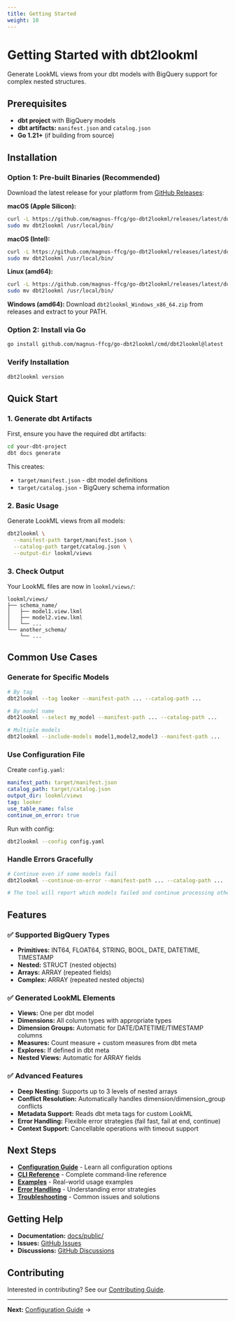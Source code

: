 ```yaml
---
title: Getting Started
weight: 10
---
```


# Getting Started with dbt2lookml

Generate LookML views from your dbt models with BigQuery support for complex nested structures.

## Prerequisites

- **dbt project** with BigQuery models
- **dbt artifacts:** `manifest.json` and `catalog.json`
- **Go 1.21+** (if building from source)

## Installation

### Option 1: Pre-built Binaries (Recommended)

Download the latest release for your platform from [GitHub Releases](https://github.com/magnus-ffcg/go-dbt2lookml/releases):

**macOS (Apple Silicon):**
```bash
curl -L https://github.com/magnus-ffcg/go-dbt2lookml/releases/latest/download/dbt2lookml_Darwin_arm64.tar.gz | tar xz
sudo mv dbt2lookml /usr/local/bin/
```

**macOS (Intel):**
```bash
curl -L https://github.com/magnus-ffcg/go-dbt2lookml/releases/latest/download/dbt2lookml_Darwin_x86_64.tar.gz | tar xz
sudo mv dbt2lookml /usr/local/bin/
```

**Linux (amd64):**
```bash
curl -L https://github.com/magnus-ffcg/go-dbt2lookml/releases/latest/download/dbt2lookml_Linux_x86_64.tar.gz | tar xz
sudo mv dbt2lookml /usr/local/bin/
```

**Windows (amd64):**
Download `dbt2lookml_Windows_x86_64.zip` from releases and extract to your PATH.

### Option 2: Install via Go

```bash
go install github.com/magnus-ffcg/go-dbt2lookml/cmd/dbt2lookml@latest
```

### Verify Installation

```bash
dbt2lookml version
```

## Quick Start

### 1. Generate dbt Artifacts

First, ensure you have the required dbt artifacts:

```bash
cd your-dbt-project
dbt docs generate
```

This creates:
- `target/manifest.json` - dbt model definitions
- `target/catalog.json` - BigQuery schema information

### 2. Basic Usage

Generate LookML views from all models:

```bash
dbt2lookml \
  --manifest-path target/manifest.json \
  --catalog-path target/catalog.json \
  --output-dir lookml/views
```

### 3. Check Output

Your LookML files are now in `lookml/views/`:

```
lookml/views/
├── schema_name/
│   ├── model1.view.lkml
│   ├── model2.view.lkml
│   └── ...
└── another_schema/
    └── ...
```

## Common Use Cases

### Generate for Specific Models

```bash
# By tag
dbt2lookml --tag looker --manifest-path ... --catalog-path ...

# By model name
dbt2lookml --select my_model --manifest-path ... --catalog-path ...

# Multiple models
dbt2lookml --include-models model1,model2,model3 --manifest-path ...
```

### Use Configuration File

Create `config.yaml`:

```yaml
manifest_path: target/manifest.json
catalog_path: target/catalog.json
output_dir: lookml/views
tag: looker
use_table_name: false
continue_on_error: true
```

Run with config:

```bash
dbt2lookml --config config.yaml
```

### Handle Errors Gracefully

```bash
# Continue even if some models fail
dbt2lookml --continue-on-error --manifest-path ... --catalog-path ...

# The tool will report which models failed and continue processing others
```

## Features

### ✅ Supported BigQuery Types

- **Primitives:** INT64, FLOAT64, STRING, BOOL, DATE, DATETIME, TIMESTAMP
- **Nested:** STRUCT (nested objects)
- **Arrays:** ARRAY (repeated fields)
- **Complex:** ARRAY<STRUCT> (repeated nested objects)

### ✅ Generated LookML Elements

- **Views:** One per dbt model
- **Dimensions:** All column types with appropriate types
- **Dimension Groups:** Automatic for DATE/DATETIME/TIMESTAMP columns
- **Measures:** Count measure + custom measures from dbt meta
- **Explores:** If defined in dbt meta
- **Nested Views:** Automatic for ARRAY fields

### ✅ Advanced Features

- **Deep Nesting:** Supports up to 3 levels of nested arrays
- **Conflict Resolution:** Automatically handles dimension/dimension_group conflicts
- **Metadata Support:** Reads dbt meta tags for custom LookML
- **Error Handling:** Flexible error strategies (fail fast, fail at end, continue)
- **Context Support:** Cancellable operations with timeout support

## Next Steps

- **[Configuration Guide](configuration.md)** - Learn all configuration options
- **[CLI Reference](cli-reference.md)** - Complete command-line reference
- **[Examples](examples/)** - Real-world usage examples
- **[Error Handling](error-handling.md)** - Understanding error strategies
- **[Troubleshooting](troubleshooting.md)** - Common issues and solutions

## Getting Help

- **Documentation:** [docs/public/](.)
- **Issues:** [GitHub Issues](https://github.com/magnus-ffcg/go-dbt2lookml/issues)
- **Discussions:** [GitHub Discussions](https://github.com/magnus-ffcg/go-dbt2lookml/discussions)

## Contributing

Interested in contributing? See our [Contributing Guide](../../CONTRIBUTING.md).

---

**Next:** [Configuration Guide](configuration.md) →

